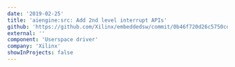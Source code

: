 ```yaml
---
date: '2019-02-25'
title: 'aiengine:src: Add 2nd level interrupt APIs'
github: 'https://github.com/Xilinx/embeddedsw/commit/0b46f720d26c5750cd375caf335039e7606ace9f'
external: ''
component: 'Userspace driver'
company: 'Xilinx'
showInProjects: false
---
```

